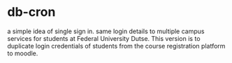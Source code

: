 # db-cron
a simple idea of single sign in. same login details to multiple campus services for students at Federal University Dutse. This version is to duplicate login credentials of students from the course registration platform to moodle. 
